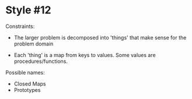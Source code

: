 Style #12
==============================

Constraints:

- The larger problem is decomposed into 'things' that make sense for
  the problem domain 

- Each 'thing' is a map from keys to values. Some values
are procedures/functions.

Possible names:

- Closed Maps
- Prototypes

